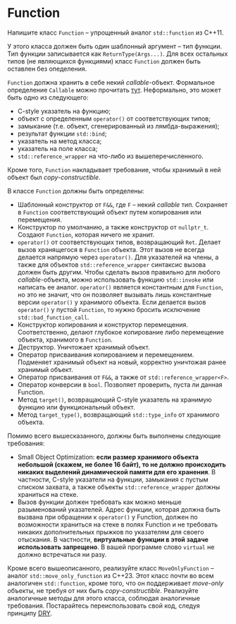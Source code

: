 # Function

Напишите класс `Function` – упрощенный аналог `std::function` из C++11.

У этого класса должен быть один шаблонный аргумент – тип функции. Тип функции записывается как `ReturnType(Args...)`. Для всех остальных типов (не являющихся функциями) класс `Function` должен быть оставлен без опеделения.

`Function` должна хранить в себе некий *callable*-объект. Формальное определение `Callable` можно прочитать [тут](https://en.cppreference.com/w/cpp/named_req/Callable). Неформально, это может быть одно из следующего:
- C-style указатель на функцию;
- объект с определенным `operator()` от соответствующих типов;
- замыкание (т.е. объект, сгенерированный из лямбда-выражения);
- результат функции `std::bind`;
- указатель на метод класса;
- указатель на поле класса;
- `std::reference_wrapper` на что-либо из вышеперечисленного.

Кроме того, `Function` накладывает требование, чтобы хранимый в ней объект был *copy-constructible*.

В классе `Function` должны быть определены:
- Шаблонный конструктор от `F&&`, где `F` – некий *callable* тип. Сохраняет в `Function` соответствующий объект путем копирования или перемещения.
- Конструктор по умолчанию, а также конструктор от `nullptr_t`. Создают `Function`, которая ничего не хранит.
- `operator()` от соответствующих типов, возвращающий `Ret`. Делает вызов хранящегося в `Function` объекта. Этот вызов не всегда делается напрямую через `operator()`. Для указателей на члены, а также для объектов `std::reference_wrapper` синтаксис вызова должен быть другим. Чтобы сделать вызов правильно для любого *callable*-объекта, можно использовать функцию `std::invoke` или написать ее аналог. `operator()` является константным для `Function`, но это не значит, что он позволяет вызывать лишь константные версии `operator()` у хранимого объекта. Если делается вызов `operator()` у пустой `Function`, то нужно бросить исключение `std::bad_function_call`.
- Конструктор копирования и конструктор перемещения. Соответственно, делают глубокое копирование либо перемещение объекта, хранимого в `Function`.
- Деструктор. Уничтожает хранимый объект.
- Оператор присваивания копированием и перемещением. Подменяет хранимый объект на новый, корректно уничтожая ранее хранимый объект.
- Оператор присваивания от `F&&`, а также от `std::reference_wrapper<F>`.
- Оператор конверсии в `bool`. Позволяет проверить, пуста ли данная Function.
- Метод `target()`, возвращающий C-style указатель на хранимую функцию или функциональный объект.
- Метод `target_type()`, возвращающий `std::type_info` от хранимого объекта.

Помимо всего вышесказанного, должны быть выполнены следующие требования:
- Small Object Optimization: **eсли размер хранимого объекта небольшой (скажем, не более $16$ байт), то не должно происходить никаких выделений динамической памяти для его хранения**. В частности, C-style указатели на функции, замыкания с пустым списком захвата, а также объекты `std::reference_wrapper` должны храниться на стеке.
- Вызов функции должен требовать как можно меньше разыменований указателей. Адрес функции, которая должна быть вызвана при обращении к `operator()` у Function, должен по возможности храниться на стеке в полях Function и не требовать никаких дополнительных прыжков по указателям для своего отыскания. В частности, **виртуальные функции в этой задаче использовать запрещено**. В вашей программе слово `virtual` не должно встречаться ни разу.

Кроме всего вышеописанного, реализуйте класс `MoveOnlyFunction` – аналог `std::move_only_function` из C++23. Этот класс почти во всем аналогичен `std::function`, кроме того, что он поддерживает *move-only* объекты, не требуя от них быть *copy-constructible*. Реализуйте аналогичные методы для этого класса, соблюдая аналогичные требования. Постарайтесь переиспользовать свой код, следуя принципу [DRY](https://en.wikipedia.org/wiki/Don%27t_repeat_yourself).